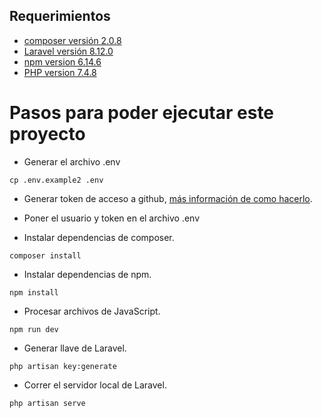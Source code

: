 ## Requerimientos
- [composer versión 2.0.8](https://getcomposer.org/doc/00-intro.md)
- [Laravel versión 8.12.0](https://laravel.com/docs/8.x/installation)
- [npm version 6.14.6](https://www.npmjs.com/get-npm)
- [PHP version 7.4.8](https://www.php.net/manual/es/install.php)

# Pasos para poder ejecutar este proyecto
- Generar el archivo .env
```
cp .env.example2 .env
```

- Generar token de acceso a github, [más información de como hacerlo](https://docs.github.com/en/free-pro-team@latest/github/authenticating-to-github/creating-a-personal-access-token).

- Poner el usuario y token en el archivo .env

- Instalar dependencias de composer.
```
composer install
```
- Instalar dependencias de npm.
```
npm install
```
- Procesar archivos de JavaScript.
```
npm run dev
```
- Generar llave de Laravel.
```
php artisan key:generate
```
- Correr el servidor local de Laravel.
```
php artisan serve
```
